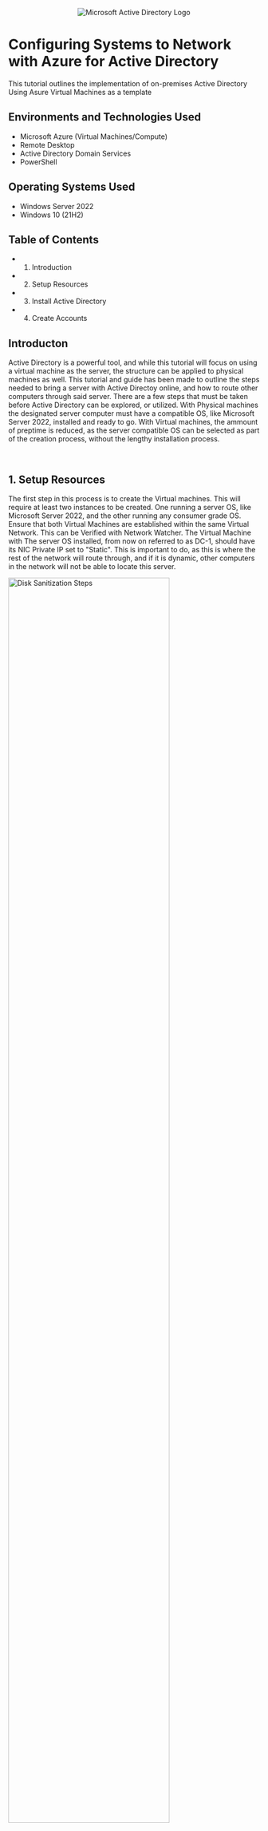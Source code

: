 <p align="center">
<img src="https://i.imgur.com/pU5A58S.png" alt="Microsoft Active Directory Logo"/>
</p>

<h1>Configuring Systems to Network with Azure for Active Directory</h1>
This tutorial outlines the implementation of on-premises Active Directory Using Asure Virtual Machines as a template
<br />


<h2>Environments and Technologies Used</h2>

- Microsoft Azure (Virtual Machines/Compute)
- Remote Desktop
- Active Directory Domain Services
- PowerShell

<h2>Operating Systems Used </h2>

- Windows Server 2022
- Windows 10 (21H2)

<h2>Table of Contents</h2>

- 1. Introduction
- 2. Setup Resources
- 3. Install Active Directory
- 4. Create Accounts

<h2>Introducton</h2>

<p>
Active Directory is a powerful tool, and while this tutorial will focus on using a virtual machine as the server, the structure can be applied to physical machines as well. This tutorial and guide has been made to outline the steps needed to bring a server with Active Directoy online, and how to route other computers through said server. There are a few steps that must be taken before Active Directory can be explored, or utilized. With Physical machines the designated server computer must have a compatible OS, like Microsoft Server 2022, installed and ready to go. With Virtual machines, the ammount of preptime is reduced, as the server compatible OS can be selected as part of the creation process, without the lengthy installation process.
</p>
<br />

<h2>1. Setup Resources</h2>
<p>
The first step in this process is to create the Virtual machines. This will require at least two instances to be created. One running a server OS, like Microsoft Server 2022, and the other running any consumer grade OS. Ensure that both Virtual Machines are established within the same Virtual Network. This can be Verified with Network Watcher. The Virtual Machine with The server OS installed, from now on referred to as DC-1, should have its NIC Private IP set to "Static". This is important to do, as this is where the rest of the network will route through, and if it is dynamic, other computers in the network will not be able to locate this server.
</p>
<p>
  <img src="https://i.imgur.com/3NO7ePm.jpeg" height="80%" width="80%" alt="Disk Sanitization Steps"/>
</p>
  To do this, Go to network settings and click on the NIC setings. This will open up a page with a new menu bar on the left side. Select "IP Configurations" under the "Settings" group. There will be a box toward the bottom of the page that contains the status of the IP address, with the default being set to "Dynamic". Click this box to open a new page.
 <p>
  <img src="https://i.imgur.com/HMBoPzs.jpeg" height="50%" width="50%" alt="Disk Sanitization Steps"/>
</p> 
<p>
  At the bottom of the list of options will be the option to toggle between "Dynamic" and "Static" make sure the option for static is selected, and save the changes. DC-1 should be the center of this network, with each machine connected to it, and using DC-1's V-net, and group. To ensure that Connectivity to DC-1 is possible, log into DC-1, via Remote Desktop, and enable ICMPv4 in on the local Windows Firewall.

  Secondly, turn to the the networked machines running consumer OS, from now on referred to as Client. When the Client machienes are created, it is vitally important for Active Directory that they share the same network with DC-1. Azure will create a Vnet with the creation of DC-1, so when creating the Client machienes, DC-1's Vnet will appear in the Network dropdown menu. Select this network with the creation of each new Client machine. 
</p>
<br />

<h2>Install Active Directory</h2>
<p>
<img src="https://i.imgur.com/DJmEXEB.png" height="80%" width="80%" alt="Disk Sanitization Steps"/>
</p>
<p>
Lorem ipsum dolor sit amet, consectetur adipiscing elit, sed do eiusmod tempor incididunt ut labore et dolore magna aliqua. Ut enim ad minim veniam, quis nostrud exercitation ullamco laboris nisi ut aliquip ex ea commodo consequat. Duis aute irure dolor in reprehenderit in voluptate velit esse cillum dolore eu fugiat nulla pariatur.
</p>
<br />

<h2>Create Accounts</h2>
<p>
<img src="https://i.imgur.com/DJmEXEB.png" height="80%" width="80%" alt="Disk Sanitization Steps"/>
</p>
<p>
Lorem ipsum dolor sit amet, consectetur adipiscing elit, sed do eiusmod tempor incididunt ut labore et dolore magna aliqua. Ut enim ad minim veniam, quis nostrud exercitation ullamco laboris nisi ut aliquip ex ea commodo consequat. Duis aute irure dolor in reprehenderit in voluptate velit esse cillum dolore eu fugiat nulla pariatur.
</p>
<br />
